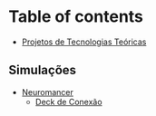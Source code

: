 # Table of contents

* [Projetos de Tecnologias Teóricas](README.md)

## Simulações

* [Neuromancer](simulacoes/neuromancer/README.md)
  * [Deck de Conexão](simulacoes/neuromancer/deck-de-conexao.md)
